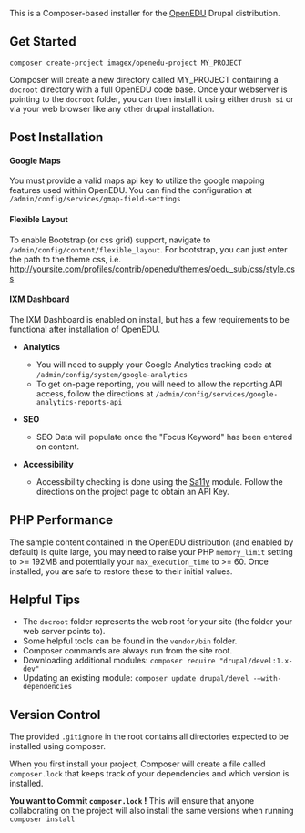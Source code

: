 This is a Composer-based installer for the [OpenEDU](https://www.drupal.org/project/openedu) Drupal distribution. 

## Get Started
```
composer create-project imagex/openedu-project MY_PROJECT
```
Composer will create a new directory called MY_PROJECT containing a ```docroot``` 
directory with a full OpenEDU code base. Once your webserver is pointing to the ```docroot``` folder, you can then 
install it using either ```drush si``` or 
via your web browser like any other drupal installation.

## Post Installation

#### Google Maps
You must provide a valid maps api key to utilize the google mapping features used within OpenEDU. You can find 
the configuration at `/admin/config/services/gmap-field-settings`

#### Flexible Layout
To enable Bootstrap (or css grid) support, navigate to `/admin/config/content/flexible_layout`. For bootstrap, 
you can just enter the path to the theme css, i.e. http://yoursite.com/profiles/contrib/openedu/themes/oedu_sub/css/style.css

#### IXM Dashboard
The IXM Dashboard is enabled on install, but has a few requirements to be functional after installation of OpenEDU.

- **Analytics**
  - You will need to supply your Google Analytics tracking code at `/admin/config/system/google-analytics`
  - To get on-page reporting, you will need to allow the reporting API access, follow the directions at `/admin/config/services/google-analytics-reports-api`

- **SEO**
  - SEO Data will populate once the "Focus Keyword" has been entered on content.

- **Accessibility**
  - Accessibility checking is done using the [Sa11y](https://www.drupal.org/project/sa11y) module. Follow the directions
  on the project page to obtain an API Key.

## PHP Performance
The sample content contained in the OpenEDU distribution (and enabled by default) is quite large, you may 
need to raise your PHP ```memory_limit``` setting to >= 192MB and potentially your ```max_execution_time``` to >= 60. 
Once installed, you are safe to restore these to their initial values.

## Helpful Tips
- The ```docroot``` folder represents the web root for your site (the folder your web server points to).
- Some helpful tools can be found in the ```vendor/bin``` folder.
- Composer commands are always run from the site root.
- Downloading additional modules: ```composer require "drupal/devel:1.x-dev"```
- Updating an existing module: ```composer update drupal/devel -–with-dependencies```

## Version Control
The provided ```.gitignore``` in the root contains all directories expected to be installed using composer.

When you first install your project, Composer will create a file called ```composer.lock``` that keeps track 
of your dependencies and which version is installed. 

**You want to Commit ```composer.lock``` !** This will ensure that anyone collaborating on the project will also 
install the same versions when running ```composer install```
